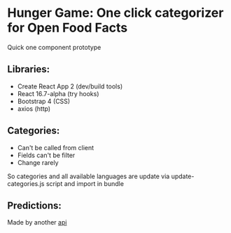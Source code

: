 # Hunger Game: One click categorizer for Open Food Facts

Quick one component prototype

## Libraries:

- Create React App 2 (dev/build tools)
- React 16.7-alpha (try hooks)
- Bootstrap 4 (CSS)
- axios (http)

## Categories:

- Can't be called from client
- Fields can't be filter
- Change rarely

So categories and all available languages are update via update-categories.js script and import in bundle

## Predictions:

Made by another [api](http://robotoff.bournhonesque.eu/api/v1/categories/predictions)
